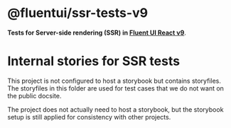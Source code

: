 # @fluentui/ssr-tests-v9

**Tests for Server-side rendering (SSR) in [Fluent UI React v9](https://react.fluentui.dev)**.

# Internal stories for SSR tests

This project is not configured to host a storybook but contains
storyfiles. The storyfiles in this folder are used for test cases that we do
not want on the public docsite.

The project does not actually need to host a storybook, but the storybook
setup is still applied for consistency with other projects.
